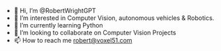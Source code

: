 - 👋 Hi, I’m @RobertWrightGPT
- 👀 I’m interested in Computer Vision, autonomous vehicles & Robotics.  
- 🌱 I’m currently learning Python 
- 💞️ I’m looking to collaborate on Computer Vision Projects
- 📫 How to reach me robert@voxel51.com

<!---
RobertWrightGPT/RobertWrightGPT is a ✨ special ✨ repository because its `README.md` (this file) appears on your GitHub profile.
You can click the Preview link to take a look at your changes.
--->
